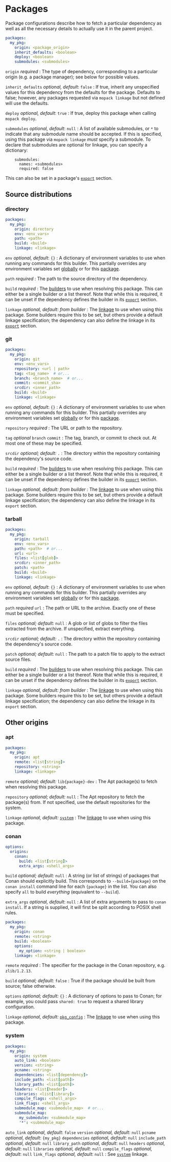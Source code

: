 # Packages

Package configurations describe how to fetch a particular dependency as well as
all the necessary details to actually use it in the parent project.

```yaml
packages:
  my_pkg:
    origin: <package_origin>
    inherit_defaults: <boolean>
    deploy: <boolean>
    submodules: <submodules>
```

`origin` <span class="subtitle">*required*</span>
: The type of dependency, corresponding to a particular origin (e.g. a package
  manager); see below for possible values.

`inherit_defaults` <span class="subtitle">*optional, default*: `false`</span>
: If true, inherit any unspecified values for this dependency from the defaults
  for the package. Defaults to false; however, any packages requested via
  `mopack linkage` but not defined will use the defaults.

`deploy` <span class="subtitle">*optional, default*: `true`</span>
: If true, deploy this package when calling `mopack deploy`.

`submodules` <span class="subtitle">*optional, default*: `null`</span>
: A list of available submodules, or `*` to indicate that any submodule name
  should be accepted. If this is specified, using this package via `mopack
  linkage` *must* specify a submodule. To declare that submodules are optional for
  linkage, you can specify a dictionary:

        submodules:
          names: <submodules>
          required: false

  This can also be set in a package's [`export`](file-structure.md#exports)
  section.

## Source distributions

### directory

```yaml
packages:
  my_pkg:
    origin: directory
    env: <env_vars>
    path: <path>
    build: <build>
    linkage: <linkage>
```

`env` <span class="subtitle">*optional, default*: `{}`</span>
: A dictionary of environment variables to use when running any commands for
  this builder. This partially overrides any environment variables set
  [globally](file-structure.md#options) or for this
  [package](package.md#source-distributions).

`path` <span class="subtitle">*required*</span>
: The path to the source directory of the dependency.

`build` <span class="subtitle">*required*</span>
: The [builders](builders.md) to use when resolving this package. This can
  either be a single builder or a list thereof. Note that while this is
  required, it can be unset if the dependency defines the builder in its
  [`export`](file-structure.md#exports) section.

`linkage` <span class="subtitle">*optional, default*: *from builder*</span>
: The [linkage](linkage.md) to use when using this package. Some builders
  require this to be set, but others provide a default linkage specification;
  the dependency can also define the linkage in its
  [`export`](file-structure.md#exports) section.

### git

```yaml
packages:
  my_pkg:
    origin: git
    env: <env_vars>
    repository: <url | path>
    tag: <tag_name>  # or...
    branch: <branch_name>  # or...
    commit: <commit_sha>
    srcdir: <inner_path>
    build: <build>
    linkage: <linkage>
```

`env` <span class="subtitle">*optional, default*: `{}`</span>
: A dictionary of environment variables to use when running any commands for
  this builder. This partially overrides any environment variables set
  [globally](file-structure.md#options) or for this
  [package](package.md#source-distributions).

`repository` <span class="subtitle">*required*</span>
: The URL or path to the repository.

`tag` <span class="subtitle">*optional*</span>
`branch`
`commit`
: The tag, branch, or commit to check out. At most one of these may be
  specified.

`srcdir` <span class="subtitle">*optional; default:* `.`</span>
: The directory within the repository containing the dependency's source code.

`build` <span class="subtitle">*required*</span>
: The [builders](builders.md) to use when resolving this package. This can
  either be a single builder or a list thereof. Note that while this is
  required, it can be unset if the dependency defines the builder in its
  [`export`](file-structure.md#exports) section.

`linkage` <span class="subtitle">*optional, default: from builder*</span>
: The [linkage](linkage.md) to use when using this package. Some builders require
  this to be set, but others provide a default linkage specification; the
  dependency can also define the linkage in its `export` section.

### tarball

```yaml
packages:
  my_pkg:
    origin: tarball
    env: <env_vars>
    path: <path>  # or...
    url: <url>
    files: <list[glob]>
    srcdir: <inner_path>
    patch: <path>
    build: <build>
    linkage: <linkage>
```

`env` <span class="subtitle">*optional, default*: `{}`</span>
: A dictionary of environment variables to use when running any commands for
  this builder. This partially overrides any environment variables set
  [globally](file-structure.md#options) or for this
  [package](package.md#source-distributions).

`path` <span class="subtitle">*required*</span>
`url`
: The path or URL to the archive. Exactly one of these must be specified.

`files` <span class="subtitle">*optional; default:* `null`</span>
: A glob or list of globs to filter the files extracted from the archive. If
  unspecified, extract everything.

`srcdir` <span class="subtitle">*optional; default:* `.`</span>
: The directory within the repository containing the dependency's source code.

`patch` <span class="subtitle">*optional; default:* `null`</span>
: The path to a patch file to apply to the extract source files.

`build` <span class="subtitle">*required*</span>
: The [builders](builders.md) to use when resolving this package. This can
  either be a single builder or a list thereof. Note that while this is
  required, it can be unset if the dependency defines the builder in its
  [`export`](file-structure.md#exports) section.

`linkage` <span class="subtitle">*optional, default: from builder*</span>
: The [linkage](linkage.md) to use when using this package. Some builders require
  this to be set, but others provide a default linkage specification; the
  dependency can also define the linkage in its `export` section.

## Other origins

### apt

```yaml
packages:
  my_pkg:
    origin: apt
    remote: <list[string]>
    repository: <string>
    linkage: <linkage>
```

`remote` <span class="subtitle">*optional; default:* `lib{package}-dev`</span>
: The Apt package(s) to fetch when resolving this package.

`repository` <span class="subtitle">*optional; default:* `null`</span>
: The Apt repository to fetch the package(s) from. If not specified, use the
  default repositories for the system.

`linkage` <span class="subtitle">*optional, default:* [`system`](linkage.md#system)</span>
: The [linkage](linkage.md) to use when using this package.

### conan

```yaml
options:
  origins:
    conan:
      build: <list[string]>
      extra_args: <shell_args>
```

`build` <span class="subtitle">*optional; default:* `null`</span>
: A string (or list of strings) of packages that Conan should explicitly build.
  This corresponds to `--build={package}` on the `conan install` command line
  for each `{package}` in the list. You can also specify `all` to build
  *everything* (equivalent to `--build`).

`extra_args` <span class="subtitle">*optional, default*: `null`</span>
: A list of extra arguments to pass to `conan install`. If a string is supplied,
  it will first be split according to POSIX shell rules.

```yaml
packages:
  my_pkg:
    origin: conan
    remote: <string>
    build: <boolean>
    options:
      my_option: <string | boolean>
    linkage: <linkage>
```

`remote` <span class="subtitle">*required*</span>
: The specifier for the package in the Conan repository, e.g. `zlib/1.2.13`.

`build` <span class="subtitle">*optional; default:* `false`</span>
: True if the package should be built from source; false otherwise.

`options` <span class="subtitle">*optional; default:* `{}`</span>
: A dictionary of options to pass to Conan; for example, you could pass
  `shared: true` to request a shared library configuration.

`linkage` <span class="subtitle">*optional, default:* [`pkg_config`](linkage.md#pkg_config)</span>
: The [linkage](linkage.md) to use when using this package.

### system

```yaml
packages:
  my_pkg:
    origin: system
    auto_link: <boolean>
    version: <string>
    pcname: <string>
    dependencies: <list[dependency]>
    include_path: <list[path]>
    library_path: <list[path]>
    headers: <list[header]>
    libraries: <list[library]>
    compile_flags: <shell_args>
    link_flags: <shell_args>
    submodule_map: <submodule_map>  # or...
    submodule_map:
      my_submodule: <submodule_map>
      '*': <submodule_map>
```

`auto_link` <span class="subtitle">*optional, default*: `false`</span>
`version` <span class="subtitle">*optional, default*: `null`</span>
`pcname` <span class="subtitle">*optional, default*: `{my_pkg}`</span>
`dependencies` <span class="subtitle">*optional, default*: `null`</span>
`include_path` <span class="subtitle">*optional, default*: `null`</span>
`library_path` <span class="subtitle">*optional, default*: `null`</span>
`headers` <span class="subtitle">*optional, default*: `null`</span>
`libraries` <span class="subtitle">*optional, default*: `null`</span>
`compile_flags` <span class="subtitle">*optional, default*: `null`</span>
`link_flags` <span class="subtitle">*optional, default*: `null`</span>
: See [`system`](linkage.md#pathsystem) linkage.
